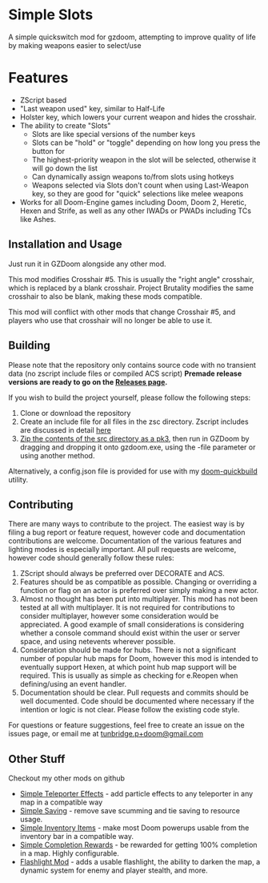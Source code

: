 # Simple Slots

A simple quickswitch mod for gzdoom, attempting to improve quality of life by making weapons easier to select/use

# Features

* ZScript based
* "Last weapon used" key, similar to Half-Life
* Holster key, which lowers your current weapon and hides the crosshair.
* The ability to create "Slots"
    * Slots are like special versions of the number keys
    * Slots can be "hold" or "toggle" depending on how long you press the button for
    * The highest-priority weapon in the slot will be selected, otherwise it will go down the list
    * Can dynamically assign weapons to/from slots using hotkeys
    * Weapons selected via Slots don't count when using Last-Weapon key, so they are good for "quick" selections like melee weapons
* Works for all Doom-Engine games including Doom, Doom 2, Heretic, Hexen and Strife, as well as any other IWADs or PWADs including TCs like Ashes.

## Installation and Usage ##

Just run it in GZDoom alongside any other mod.

This mod modifies Crosshair #5. This is usually the "right angle" crosshair, which is replaced by a blank crosshair.
Project Brutality modifies the same crosshair to also be blank, making these mods compatible.

This mod will conflict with other mods that change Crosshair #5, and players who use that crosshair will no longer be able to use it.

## Building ##

Please note that the repository only contains source code with no transient data (no zscript include files or compiled ACS script)
**Premade release versions are ready to go on the [Releases page](https://github.com/tunbridgep/doom-simpleslots/releases).**

If you wish to build the project yourself, please follow the following steps:

1. Clone or download the repository
2. Create an include file for all files in the zsc directory. Zscript includes are discussed in detail [here](https://zdoom.org/wiki/ZScript)
3. [Zip the contents of the src directory as a pk3](https://zdoom.org/wiki/Using_ZIPs_as_WAD_replacement), then run in GZDoom by dragging and dropping it onto gzdoom.exe, using the -file parameter or using another method.

Alternatively, a config.json file is provided for use with my [doom-quickbuild](https://github.com/tunbridgep/doom_quickbuild) utility.

## Contributing ##

There are many ways to contribute to the project. The easiest way is by filing a bug report or feature request, however code and documentation contributions are welcome. Documentation of the various features and lighting modes is especially important. All pull requests are welcome, however code should generally follow these rules:

1. ZScript should always be preferred over DECORATE and ACS.
2. Features should be as compatible as possible. Changing or overriding a function or flag on an actor is preferred over simply making a new actor.
3. Almost no thought has been put into multiplayer. This mod has not been tested at all with multiplayer. It is not required for contributions to consider multiplayer, however some consideration would be appreciated. A good example of small considerations is considering whether a console command should exist within the user or server space, and using netevents wherever possible.
4. Consideration should be made for hubs. There is not a significant number of popular hub maps for Doom, however this mod is intended to eventually support Hexen, at which point hub map support will be required. This is usually as simple as checking for e.Reopen when defining/using an event handler.
5. Documentation should be clear. Pull requests and commits should be well documented. Code should be documented where necessary if the intention or logic is not clear. Please follow the existing code style.

For questions or feature suggestions, feel free to create an issue on the issues page, or email me at tunbridge.p+doom@gmail.com

## Other Stuff ##

Checkout my other mods on github

* [Simple Teleporter Effects](https://github.com/tunbridgep/doom-simpleteleportereffects) - add particle effects to any teleporter in any map in a compatible way
* [Simple Saving](https://github.com/tunbridgep/doom-simplesaving) - remove save scumming and tie saving to resource usage.
* [Simple Inventory Items](https://github.com/tunbridgep/doom-inventoryitems) - make most Doom powerups usable from the inventory bar in a compatible way.
* [Simple Completion Rewards](https://github.com/tunbridgep/doom-simplecompletionrewards) - be rewarded for getting 100% completion in a map. Highly configurable.
* [Flashlight Mod](https://github.com/tunbridgep/doom-flashlight) - adds a usable flashlight, the ability to darken the map, a dynamic system for enemy and player stealth, and more.
